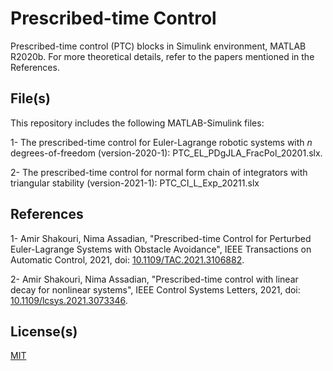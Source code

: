 # Prescribed-time Control

Prescribed-time control (PTC) blocks in Simulink environment, MATLAB R2020b. For more theoretical details, refer to the papers mentioned in the References.

## File(s)

This repository includes the following MATLAB-Simulink files: 

1- The prescribed-time control for Euler-Lagrange robotic systems with $n$ degrees-of-freedom (version-2020-1): PTC_EL_PDgJLA_FracPol_20201.slx.

2- The prescribed-time control for normal form chain of integrators with triangular stability (version-2021-1): PTC_CI_L_Exp_20211.slx

## References

1- Amir Shakouri, Nima Assadian, "Prescribed-time Control for Perturbed Euler-Lagrange Systems with Obstacle Avoidance", IEEE Transactions on Automatic Control, 2021, doi: [10.1109/TAC.2021.3106882](https://doi.org/10.1109/TAC.2021.3106882).

2- Amir Shakouri, Nima Assadian, "Prescribed-time control with linear decay for nonlinear systems", IEEE Control Systems Letters, 2021, doi: [10.1109/lcsys.2021.3073346](https://doi.org/10.1109/LCSYS.2021.3073346).

## License(s)

[MIT](https://choosealicense.com/licenses/mit/)
